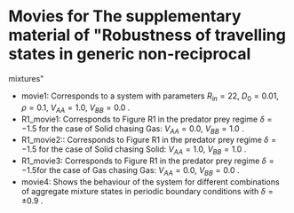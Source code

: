 # Movies for The supplementary material of "Robustness of travelling states in generic non-reciprocal
mixtures"

- movie1: Corresponds to a system with parameters $R_{in} = 22$, $D_0 = 0.01$, $\rho = 0.1$, $V_{AA} = 1.0$, $V_{BB} = 0.0$ . 
- R1_movie1: Corresponds to Figure R1 in the predator prey regime $\delta =-1.5$ for the case of Solid chasing Gas:  $V_{AA}=0.0$, $V_{BB}=1.0$ .
- R1_movie2:: Corresponds to Figure R1 in the predator prey regime $\delta =-1.5$ for the case of Solid chasing Solid: $V_{AA}=1.0$, $V_{BB}=1.0$ .
- R1_movie3: Corresponds to Figure R1 in the predator prey regime $\delta =-1.5$for the case of Gas chasing Gas: $V_{AA}=0.0$, $V_{BB}=0.0$ .
- movie4: Shows the behaviour of the system for different combinations of aggregate mixture states in periodic boundary conditions with $\delta = \pm 0.9$ .
